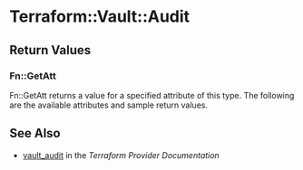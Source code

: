 # Terraform::Vault::Audit



## Return Values

### Fn::GetAtt

Fn::GetAtt returns a value for a specified attribute of this type. The following are the available attributes and sample return values.

## See Also

* [vault_audit](https://www.terraform.io/docs/providers/vault/r/audit.html) in the _Terraform Provider Documentation_